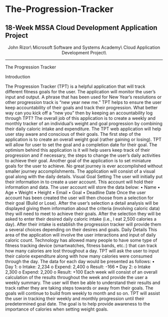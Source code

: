 # The-Progression-Tracker
## 18-Week MSSA Cloud Development Application Project


<p align="center">
    John Rizor\
    Microsoft Software and Systems Academy\
    Cloud Application Development Project\
</p>

-------

The Progression Tracker

Introduction

The Progression Tracker (TPT) is a helpful application that will track different fitness goals for the user. The application will monitor the user’s input and output. A phrase that has been used for New Year’s resolutions or other progression track is “new year new me.” TPT helps to ensure the user keep accountability of their goals and track their progression. What better way can you kick off a “new you” then by keeping an accountability log through TPT? The overall job of this application is to create a weekly and monthly tracker of an individual’s weight and goal progression by combining their daily caloric intake and expenditure.
The TPT web application will help user stay aware and conscious of their goals. The first step of the application is to create an overall weight goal (rather gaining or losing). TPT will allow for user to set the goal and a completion date for their goal. The optimism behind this application is it will help users keep track of their progression and if necessary, the steps to change the user’s daily activities to achieve their goal. Another goal of the application is to set miniature goals for the user to achieve. No great journey is ever accomplished without smaller journey accomplishments. The application will consist of a visual goal along with the daily details.
Visual
Goal Setting
The user will initially put their information in to create a user account. This account will hold their information and data. The user account will store the data below:
•	Name
•	Age
•	Weight
•	Height
•	Email
•	Goal
•	Deadline Date
Once the user account has been created the user will then choose from a selection for their goal (Build or Lose). After the user’s selection a detail analysis will be displayed giving them information about the criteria (involving caloric data) they will need to meet to achieve their goals. After the selection they will be asked to enter their desired daily caloric intake (i.e., I eat 2,500 calories a day). After their intake is establish the progression tracker will provide them a several choices depending on their desires and goals. 
Daily Details
This area of the application will involve the user interactions and input of daily caloric count. Technology has allowed many people to have some type of fitness tracking device (smartwatches, fitness bands, etc.:) that can track how many calories are lost throughout a day. TPT will ask the user to input their calorie expenditure along with how many calories were consumed through the day. The data for each day would be presented as follows:
•	Day 1:
o	Intake: 2,234
o	Expend: 2,400
o	Result: -166
•	Day 2:
o	Intake 2,300
o	Expend: 2,200
o	Result: +100
Each week will consist of an overall calculation of the results throughout the week and provide the user a weekly summary. The user will then be able to understand their results and track rather they are taking steps towards or away from their goals. The goals will continue to build from weekly to month and so on. 
TPT will assist the user in tracking their weekly and monthly progression until their predetermined goal date. The goal is to help provide awareness to the importance of calories when setting weight goals. 
